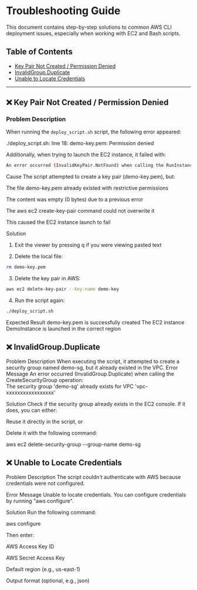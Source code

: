 # Troubleshooting Guide

This document contains step-by-step solutions to common AWS CLI deployment issues, especially when working with EC2 and Bash scripts.

## Table of Contents

- [Key Pair Not Created / Permission Denied](#️-key-pair-not-created--permission-denied)
- [InvalidGroup.Duplicate](#️-invalidgroupduplicate)
- [Unable to Locate Credentials](#️-unable-to-locate-credentials)

---

## ❌ Key Pair Not Created / Permission Denied

### Problem Description

When running the `deploy_script.sh` script, the following error appeared:

./deploy_script.sh: line 18: demo-key.pem: Permission denied

Additionally, when trying to launch the EC2 instance, it failed with:

```bash
An error occurred (InvalidKeyPair.NotFound) when calling the RunInstances operation: The key pair 'demo-key' does not exist
```

Cause
The script attempted to create a key pair (demo-key.pem), but:

The file demo-key.pem already existed with restrictive permissions

The content was empty (0 bytes) due to a previous error

The aws ec2 create-key-pair command could not overwrite it

This caused the EC2 instance launch to fail

Solution
1. Exit the viewer by pressing q if you were viewing pasted text

2. Delete the local file:

```bash
rm demo-key.pem
```
3. Delete the key pair in AWS:

```bash
aws ec2 delete-key-pair --key-name demo-key
```
4. Run the script again:

```bash
./deploy_script.sh
```
Expected Result
demo-key.pem is successfully created
The EC2 instance DemoInstance is launched in the correct region

## ❌ InvalidGroup.Duplicate

Problem Description
When executing the script, it attempted to create a security group named demo-sg, but it already existed in the VPC.
Error Message
An error occurred (InvalidGroup.Duplicate) when calling the CreateSecurityGroup operation:  
The security group 'demo-sg' already exists for VPC 'vpc-xxxxxxxxxxxxxxxxx'

Solution
Check if the security group already exists in the EC2 console. If it does, you can either:

Reuse it directly in the script, or

Delete it with the following command:

aws ec2 delete-security-group --group-name demo-sg

## ❌ Unable to Locate Credentials

Problem Description
The script couldn't authenticate with AWS because credentials were not configured.


Error Message
Unable to locate credentials. You can configure credentials by running "aws configure".

Solution
Run the following command:

aws configure

Then enter:

AWS Access Key ID

AWS Secret Access Key

Default region (e.g., us-east-1)

Output format (optional, e.g., json)


